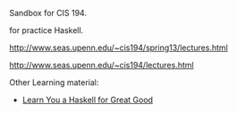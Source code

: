 
Sandbox for CIS 194.

for practice Haskell.

http://www.seas.upenn.edu/~cis194/spring13/lectures.html

http://www.seas.upenn.edu/~cis194/lectures.html

Other Learning material:

- [Learn You a Haskell for Great Good](http://learnyouahaskell.com/chapters)
